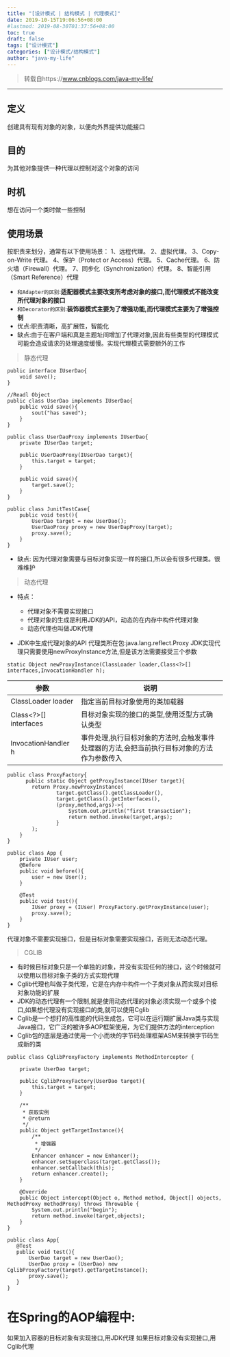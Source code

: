 ```yaml
---
title: "[设计模式 | 结构模式 | 代理模式]"
date: 2019-10-15T19:06:56+08:00
#lastmod: 2019-08-30T01:37:56+08:00
toc: true
draft: false
tags: ["设计模式"]
categories: ["设计模式/结构模式"]
author: "java-my-life"
---
```


> 转载自https://www.cnblogs.com/java-my-life/

--------------------------------------------

## 定义
创建具有现有对象的对象，以便向外界提供功能接口
## 目的
为其他对象提供一种代理以控制对这个对象的访问
## 时机
想在访问一个类时做一些控制
## 使用场景
按职责来划分，通常有以下使用场景： 1、远程代理。 2、虚拟代理。 3、Copy-on-Write 代理。 4、保护（Protect or Access）代理。 5、Cache代理。 6、防火墙（Firewall）代理。 7、同步化（Synchronization）代理。 8、智能引用（Smart Reference）代理


- `和Adapter的区别`:**适配器模式主要改变所考虑对象的接口,而代理模式不能改变所代理对象的接口**
- `和Decorator的区别`:**装饰器模式主要为了增强功能,而代理模式主要为了增强控制**
- 优点:职责清晰，高扩展性，智能化
- 缺点:由于在客户端和真是主题址间增加了代理对象,因此有些类型的代理模式可能会造成请求的处理速度缓慢。实现代理模式需要额外的工作

> 静态代理

```
public interface IUserDao{
    void save();
}
```
```
//Readl Object
public class UserDao implements IUserDao{
    public void save(){
        sout("has saved");
    }
}
```
```
public class UserDaoProxy implements IUserDao{
    private IUserDao target;
    
    public UserDaoProxy(IUserDao target){
        this.target = target;
    }
    
    public void save(){
        target.save();
    }
}
```
```
public class JunitTestCase{
    public void test(){
        UserDao target = new UserDao();
        UserDaoProxy proxy = new UserDapProxy(target);
        proxy.save();
    }
}
```

- 缺点: 因为代理对象需要与目标对象实现一样的接口,所以会有很多代理类。很难维护

> 动态代理

- 特点：
    - 代理对象不需要实现接口
    - 代理对象的生成是利用JDK的API，动态的在内存中构件代理对象
    - 动态代理也叫做JDK代理

- JDK中生成代理对象的API
代理类所在包:java.lang.reflect.Proxy
JDK实现代理只需要使用newProxyInstance方法,但是该方法需要接受三个参数

```
static Object newProxyInstance(ClassLoader loader,Class<?>[] interfaces,InvocationHandler h);
```

参数|说明
-------- | ---
ClassLoader loader|指定当前目标对象使用的类加载器
Class<?>[] interfaces|目标对象实现的接口的类型,使用泛型方式确认类型
InvocationHandler h|事件处理,执行目标对象的方法时,会触发事件处理器的方法,会把当前执行目标对象的方法作为参数传入

```
public class ProxyFactory{
      public static Object getProxyInstance(IUser target){
        return Proxy.newProxyInstance(
                target.getClass().getClassLoader(),
                target.getClass().getInterfaces(),
                (proxy,method,args)->{
                    System.out.println("first transaction");
                    return method.invoke(target,args);
                }
        );
    }
}
```
```
public class App {
    private IUser user;
    @Before
    public void before(){
        user = new User();
    }

    @Test
    public void test(){
        IUser proxy = (IUser) ProxyFactory.getProxyInstance(user);
        proxy.save();
    }
}
```
代理对象不需要实现接口，但是目标对象需要实现接口，否则无法动态代理。

> CGLIB

- 有时候目标对象只是一个单独的对象，并没有实现任何的接口，这个时候就可以使用以目标对象子类的方式实现代理
- Cglib代理也叫做子类代理，它是在内存中构件一个子类对象从而实现对目标对象功能的扩展
- JDK的动态代理有一个限制,就是使用动态代理的对象必须实现一个或多个接口,如果想代理没有实现接口的类,就可以使用Cglib
- Cglib是一个想打的高性能的代码生成包，它可以在运行期扩展Java类与实现Java接口，它广泛的被许多AOP框架使用，为它们提供方法的interception
- Cglib包的底层是通过使用一个小而块的字节码处理框架ASM来转换字节码生成新的类

```
public class CglibProxyFactory implements MethodInterceptor {

    private UserDao target;

    public CglibProxyFactory(UserDao target){
        this.target = target;
    }

    /**
     * 获取实例
     * @return
     */
    public Object getTargetInstance(){
        /**
         * 增强器
         */
        Enhancer enhancer = new Enhancer();
        enhancer.setSuperclass(target.getClass());
        enhancer.setCallback(this);
        return enhancer.create();
    }

    @Override
    public Object intercept(Object o, Method method, Object[] objects, MethodProxy methodProxy) throws Throwable {
        System.out.println("begin");
        return method.invoke(target,objects);
    }
}
```
```
public class App{
   @Test
   public void test(){
       UserDao target = new UserDao();
       UserDao proxy = (UserDao) new CglibProxyFactory(target).getTargetInstance();
       proxy.save();
   }
}
```

# 在Spring的AOP编程中:
如果加入容器的目标对象有实现接口,用JDK代理
如果目标对象没有实现接口,用Cglib代理